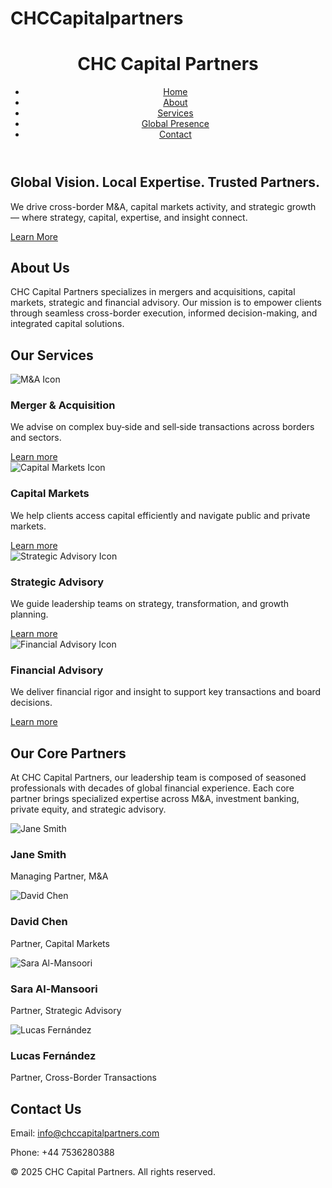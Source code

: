 # CHCCapitalpartners
<!DOCTYPE html>
<html lang="en">
<head>
  <meta charset="UTF-8" />
  <meta name="viewport" content="width=device-width, initial-scale=1.0" />
  <title>CHC Capital Partners</title>
  <link rel="stylesheet" href="styles.css" />
  <link href="https://fonts.googleapis.com/css2?family=Inter:wght@400;600;800&display=swap" rel="stylesheet">
</head>
<body>
  <header>
    <div class="container">
      <h1>CHC Capital Partners</h1>
      <nav>
        <ul>
          <li><a href="#home">Home</a></li>
          <li><a href="#about">About</a></li>
          <li><a href="#services">Services</a></li>
          <li><a href="#presence">Global Presence</a></li>
          <li><a href="#contact">Contact</a></li>
        </ul>
      </nav>
    </div>
  </header>

  <section id="home" class="hero">
    <div class="container">
      <h2>Global Vision. Local Expertise. Trusted Partners.</h2>
      <p>We drive cross-border M&A, capital markets activity, and strategic growth — where strategy, capital, expertise, and insight connect.</p>
      <a href="#about" class="btn">Learn More</a>
    </div>
  </section>

  <section id="about" class="about">
    <div class="container">
      <h2>About Us</h2>
      <p>CHC Capital Partners specializes in mergers and acquisitions, capital markets, strategic and financial advisory. Our mission is to empower clients through seamless cross-border execution, informed decision-making, and integrated capital solutions.</p>
    </div>
  </section>

<section id="services" class="services">
  <div class="container">
    <h2>Our Services</h2>
    <div class="service-grid">
      <div class="service-item">
        <div class="icon"><img src="https://cdn-icons-png.flaticon.com/512/684/684908.png" alt="M&A Icon"></div>
        <div class="content">
          <h3>Merger &amp; Acquisition</h3>
          <p>We advise on complex buy‑side and sell‑side transactions across borders and sectors.</p>
          <a href="#">Learn more</a>
        </div>
      </div>
      <div class="service-item">
        <div class="icon"><img src="https://cdn-icons-png.flaticon.com/512/2989/2989988.png" alt="Capital Markets Icon"></div>
        <div class="content">
          <h3>Capital Markets</h3>
          <p>We help clients access capital efficiently and navigate public and private markets.</p>
          <a href="#">Learn more</a>
        </div>
      </div>
      <div class="service-item">
        <div class="icon"><img src="https://cdn-icons-png.flaticon.com/512/1828/1828884.png" alt="Strategic Advisory Icon"></div>
        <div class="content">
          <h3>Strategic Advisory</h3>
          <p>We guide leadership teams on strategy, transformation, and growth planning.</p>
          <a href="#">Learn more</a>
        </div>
      </div>
      <div class="service-item">
        <div class="icon"><img src="https://cdn-icons-png.flaticon.com/512/1055/1055687.png" alt="Financial Advisory Icon"></div>
        <div class="content">
          <h3>Financial Advisory</h3>
          <p>We deliver financial rigor and insight to support key transactions and board decisions.</p>
          <a href="#">Learn more</a>
        </div>
      </div>
    </div>
  </div>
</section>

  <section id="partners" class="partners">
    <div class="container">
      <h2>Our Core Partners</h2>
      <p>At CHC Capital Partners, our leadership team is composed of seasoned professionals with decades of global financial experience. Each core partner brings specialized expertise across M&A, investment banking, private equity, and strategic advisory.</p>
      <div class="partner-list">
        <div class="partner-card">
          <img src="https://images.generated.photos/abc1.jpg" alt="Jane Smith">
          <h3>Jane Smith</h3>
          <p>Managing Partner, M&A</p>
        </div>
        <div class="partner-card">
          <img src="https://images.generated.photos/abc2.jpg" alt="David Chen">
          <h3>David Chen</h3>
          <p>Partner, Capital Markets</p>
        </div>
        <div class="partner-card">
          <img src="https://images.generated.photos/abc3.jpg" alt="Sara Al-Mansoori">
          <h3>Sara Al-Mansoori</h3>
          <p>Partner, Strategic Advisory</p>
        </div>
        <div class="partner-card">
          <img src="https://images.generated.photos/abc4.jpg" alt="Lucas Fernández">
          <h3>Lucas Fernández</h3>
          <p>Partner, Cross-Border Transactions</p>
        </div>
      </div>
    </div>
  </section>

  <section id="contact" class="contact">
    <div class="container">
      <h2>Contact Us</h2>
      <p>Email: <a href="mailto:info@chccapitalpartners.com">info@chccapitalpartners.com</a></p>
      <p>Phone: +44 7536280388</p>
    </div>
  </section>

  <footer>
    <div class="container">
      <p>&copy; 2025 CHC Capital Partners. All rights reserved.</p>
    </div>
  </footer>
</body>
</html>
